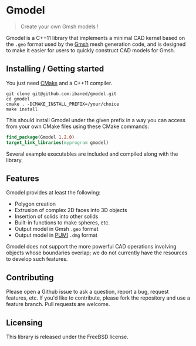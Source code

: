 # Gmodel
> Create your own Gmsh models !

Gmodel is a C++11 library that implements a minimal CAD kernel
based on the `.geo` format used by the [Gmsh][0] mesh generation
code, and is designed to make it easier for users to quickly construct
CAD models for Gmsh.

## Installing / Getting started

You just need [CMake][0] and a C++11 compiler.

```shell
git clone git@github.com:ibaned/gmodel.git
cd gmodel
cmake . -DCMAKE_INSTALL_PREFIX=/your/choice
make install
```

This should install Gmodel under the given prefix in a way you can
access from your own CMake files using these CMake commands:

```cmake
find_package(Gmodel 1.2.0)
target_link_libraries(myprogram gmodel)
```

Several example executables are included and compiled along
with the library.

## Features

Gmodel provides at least the following:
* Polygon creation
* Extrusion of complex 2D faces into 3D objects
* Insertion of solids into other solids
* Built-in functions to make spheres, etc.
* Output model in Gmsh `.geo` format
* Output model in [PUMI][1] `.dmg` format

Gmodel does not support the more powerful CAD operations
involving objects whose boundaries overlap; we do not
currently have the resources to develop such features.

## Contributing

Please open a Github issue to ask a question, report a bug,
request features, etc.
If you'd like to contribute, please fork the repository and use a feature
branch. Pull requests are welcome.

## Licensing

This library is released under the FreeBSD license.

[0]: http://gmsh.info/
[1]: https://github.com/SCOREC/core

